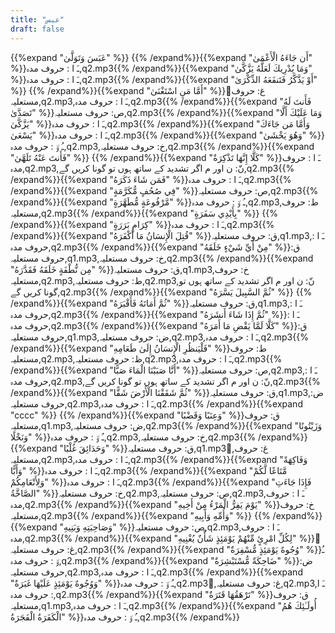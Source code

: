 ```yaml
---
title: "عبس"
draft: false
---
```

 {{%expand "عَبَسَ وَتَوَلَّىٰ" %}} {{% /expand%}}{{%expand "أَن جَاءَهُ الْأَعْمَىٰ" %}}ـَ ا :  حروف مدہ,q2.mp3{{% /expand%}}{{%expand "وَمَا يُدْرِيكَ لَعَلَّهُ يَزَّكَّىٰ" %}}ـَ ا :  حروف مدہ,q2.mp3{{% /expand%}}{{%expand "أَوْ يَذَّكَّرُ فَتَنفَعَهُ الذِّكْرَىٰ" %}} {{% /expand%}}{{%expand "أَمَّا مَنِ اسْتَغْنَىٰ" %}}ُغ: حروف مستعلیہ,q2.mp3,ـَ ا :  حروف مدہ,q2.mp3{{% /expand%}}{{%expand "فَأَنتَ لَهُ تَصَدَّىٰ" %}}ص: حروف مستعلیہ,q2.mp3{{% /expand%}}{{%expand "وَمَا عَلَيْكَ أَلَّا يَزَّكَّىٰ" %}}ـَ ا :  حروف مدہ,q2.mp3{{% /expand%}}{{%expand "وَأَمَّا مَن جَاءَكَ يَسْعَىٰ" %}}ـَ ا :  حروف مدہ,q2.mp3{{% /expand%}}{{%expand "وَهُوَ يَخْشَىٰ" %}}ـُ و٘ :  حروف مدہ,q2.mp3,خ: حروف مستعلیہ,q2.mp3{{% /expand%}}{{%expand "فَأَنتَ عَنْهُ تَلَهَّىٰ" %}} {{% /expand%}}{{%expand "كَلَّا إِنَّهَا تَذْكِرَةٌ" %}}ـَ ا :  حروف مدہ,q2.mp3,نّ: ن اور م اگر تشدید کے ساتھ ہوں تو گونا کریں گے,q2.mp3{{% /expand%}}{{%expand "فَمَن شَاءَ ذَكَرَهُ" %}}ـَ ا :  حروف مدہ,q2.mp3{{% /expand%}}{{%expand "فِي صُحُفٍ مُّكَرَّمَةٍ" %}}ص: حروف مستعلیہ,q2.mp3{{% /expand%}}{{%expand "مَّرْفُوعَةٍ مُّطَهَّرَةٍ" %}}ـُ و٘ :  حروف مدہ,q2.mp3,ط: حروف مستعلیہ,q2.mp3{{% /expand%}}{{%expand "بِأَيْدِي سَفَرَةٍ" %}} {{% /expand%}}{{%expand "كِرَامٍ بَرَرَةٍ" %}}ـَ ا :  حروف مدہ,q2.mp3{{% /expand%}}{{%expand "قُتِلَ الْإِنسَانُ مَا أَكْفَرَهُ" %}}ق: حروف مستعلیہ,q1.mp3,ـَ ا :  حروف مدہ,q2.mp3{{% /expand%}}{{%expand "مِنْ أَيِّ شَيْءٍ خَلَقَهُ" %}}ق: حروف مستعلیہ,q1.mp3,خ: حروف مستعلیہ,q2.mp3{{% /expand%}}{{%expand "مِن نُّطْفَةٍ خَلَقَهُ فَقَدَّرَهُ" %}}ق: حروف مستعلیہ,q1.mp3,خ: حروف مستعلیہ,q2.mp3,ط: حروف مستعلیہ,q2.mp3,نّ: ن اور م اگر تشدید کے ساتھ ہوں تو گونا کریں گے,q2.mp3{{% /expand%}}{{%expand "ثُمَّ السَّبِيلَ يَسَّرَهُ" %}} {{% /expand%}}{{%expand "ثُمَّ أَمَاتَهُ فَأَقْبَرَهُ" %}}ق: حروف مستعلیہ,q1.mp3,ـَ ا :  حروف مدہ,q2.mp3{{% /expand%}}{{%expand "ثُمَّ إِذَا شَاءَ أَنشَرَهُ" %}}ـَ ا :  حروف مدہ,q2.mp3{{% /expand%}}{{%expand "كَلَّا لَمَّا يَقْضِ مَا أَمَرَهُ" %}}ق: حروف مستعلیہ,q1.mp3,ض: حروف مستعلیہ,q2.mp3,ـَ ا :  حروف مدہ,q2.mp3{{% /expand%}}{{%expand "فَلْيَنظُرِ الْإِنسَانُ إِلَىٰ طَعَامِهِ" %}}ط: حروف مستعلیہ,q2.mp3,ظ: حروف مستعلیہ,q2.mp3,ـَ ا :  حروف مدہ,q2.mp3{{% /expand%}}{{%expand "أَنَّا صَبَبْنَا الْمَاءَ صَبًّا" %}}ص: حروف مستعلیہ,q2.mp3,ـَ ا :  حروف مدہ,q2.mp3,نّ: ن اور م اگر تشدید کے ساتھ ہوں تو گونا کریں گے,q2.mp3{{% /expand%}}{{%expand "ثُمَّ شَقَقْنَا الْأَرْضَ شَقًّا" %}}ق: حروف مستعلیہ,q1.mp3,ض: حروف مستعلیہ,q2.mp3,ـَ ا :  حروف مدہ,q2.mp3{{% /expand%}}{{%expand "cccc" %}} {{% /expand%}}{{%expand "وَعِنَبًا وَقَضْبًا" %}}ق: حروف مستعلیہ,q1.mp3,ض: حروف مستعلیہ,q2.mp3{{% /expand%}}{{%expand "وَزَيْتُونًا وَنَخْلًا" %}}ـُ و٘ :  حروف مدہ,q2.mp3,خ: حروف مستعلیہ,q2.mp3{{% /expand%}}{{%expand "وَحَدَائِقَ غُلْبًا" %}}ق: حروف مستعلیہ,q1.mp3,ُغ: حروف مستعلیہ,q2.mp3,ـَ ا :  حروف مدہ,q2.mp3{{% /expand%}}{{%expand "وَفَاكِهَةً وَأَبًّا" %}}ـَ ا :  حروف مدہ,q2.mp3{{% /expand%}}{{%expand "مَّتَاعًا لَّكُمْ وَلِأَنْعَامِكُمْ" %}}ـَ ا :  حروف مدہ,q2.mp3{{% /expand%}}{{%expand "فَإِذَا جَاءَتِ الصَّاخَّةُ" %}}خ: حروف مستعلیہ,q2.mp3,ص: حروف مستعلیہ,q2.mp3,ـَ ا :  حروف مدہ,q2.mp3{{% /expand%}}{{%expand "يَوْمَ يَفِرُّ الْمَرْءُ مِنْ أَخِيهِ" %}}خ: حروف مستعلیہ,q2.mp3{{% /expand%}}{{%expand "وَأُمِّهِ وَأَبِيهِ" %}} {{% /expand%}}{{%expand "وَصَاحِبَتِهِ وَبَنِيهِ" %}}ص: حروف مستعلیہ,q2.mp3,ـَ ا :  حروف مدہ,q2.mp3{{% /expand%}}{{%expand "لِكُلِّ امْرِئٍ مِّنْهُمْ يَوْمَئِذٍ شَأْنٌ يُغْنِيهِ" %}}ُغ: حروف مستعلیہ,q2.mp3{{% /expand%}}{{%expand "وُجُوهٌ يَوْمَئِذٍ مُّسْفِرَةٌ" %}}ـُ و٘ :  حروف مدہ,q2.mp3{{% /expand%}}{{%expand "ضَاحِكَةٌ مُّسْتَبْشِرَةٌ" %}}ض: حروف مستعلیہ,q2.mp3,ـَ ا :  حروف مدہ,q2.mp3{{% /expand%}}{{%expand "وَوُجُوهٌ يَوْمَئِذٍ عَلَيْهَا غَبَرَةٌ" %}}ـُ و٘ :  حروف مدہ,q2.mp3,ُغ: حروف مستعلیہ,q2.mp3,ـَ ا :  حروف مدہ,q2.mp3{{% /expand%}}{{%expand "تَرْهَقُهَا قَتَرَةٌ" %}}ق: حروف مستعلیہ,q1.mp3,ـَ ا :  حروف مدہ,q2.mp3{{% /expand%}}{{%expand "أُولَـٰئِكَ هُمُ الْكَفَرَةُ الْفَجَرَةُ" %}}ـُ و٘ :  حروف مدہ,q2.mp3{{% /expand%}}